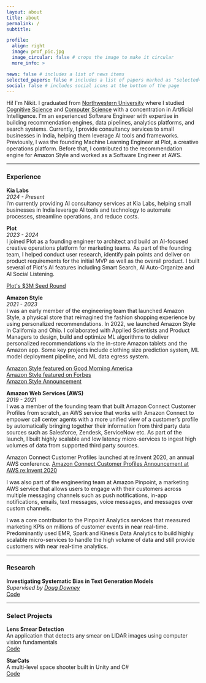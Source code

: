 ```yaml
---
layout: about
title: about
permalink: /
subtitle:

profile:
  align: right
  image: prof_pic.jpg
  image_circular: false # crops the image to make it circular
  more_info: >

news: false # includes a list of news items
selected_papers: false # includes a list of papers marked as "selected={true}"
social: false # includes social icons at the bottom of the page
---
```


Hi! I'm Nikit. I graduated from [Northwestern University](https://www.northwestern.edu/) where I studied [Cognitive Science](https://cogsci.northwestern.edu/) and [Computer Science](https://www.mccormick.northwestern.edu/computer-science/) with a concentration in Artificial Intelligence. I'm an experienced Software Engineer with expertise in building recommendation engines, data pipelines, analytics platforms, and search systems. Currently, I provide consultancy services to small businesses in India, helping them leverage AI tools and frameworks. Previously, I was the founding Machine Learning Engineer at Plot, a creative operations platform. Before that, I contributed to the recommendation engine for Amazon Style and worked as a Software Engineer at AWS.


_________________________________________________________________________________________________________

### Experience  

**Kia Labs**  
*2024 - Present*  
I’m currently providing AI consultancy services at Kia Labs, helping small businesses in India leverage AI tools and technology to automate processes, streamline operations, and reduce costs.

**Plot**  
*2023 - 2024*  
I joined Plot as a founding engineer to architect and build an AI-focused creative operations platform for marketing teams. As part of the founding team, I helped conduct user research, identify pain points and deliver on product requirements for the initial MVP as well as the overall product. I built several of Plot's AI features including Smart Search, AI Auto-Organize and AI Social Listening.

[Plot's $3M Seed Round](https://www.plot.so/blogs/plot-seed-round)

**Amazon Style**  
*2021 - 2023*  
I was an early member of the engineering team that launched Amazon Style, a physical store that reimagined the fashion shopping experience by using personalized recommendations. In 2022, we launched Amazon Style in California and Ohio. I collaborated with Applied Scientists and Product Managers to design, build and optimize ML algorithms to deliver personalized recommendations via the in-store Amazon tablets and the Amazon app. Some key projects include clothing size prediction system, ML model deployment pipeline, and ML data egress system.  

[Amazon Style featured on Good Morning America](https://www.youtube.com/watch?v=gn6MLuA2MmM)  
[Amazon Style featured on Forbes](https://www.forbes.com/sites/shelleykohan/2022/10/24/amazon-style-store-where-tech-meets-fashion/)  
[Amazon Style Announcement](https://www.aboutamazon.com/news/retail/amazon-reimagines-in-store-shopping-with-amazon-style)  

**Amazon Web Services (AWS)**  
*2019 - 2021*  
I was a member of the founding team that built Amazon Connect Customer Profiles from scratch, an AWS service that works with Amazon Connect to empower call center agents with a more unified view of a customer’s profile by automatically bringing together their information from third party data sources such as Salesforce, Zendesk, ServiceNow etc. As part of the launch, I built highly scalable and low latency micro-services to ingest high volumes of data from supported third party sources.

Amazon Connect Customer Profiles launched at re:Invent 2020, an annual AWS conference. 
[Amazon Connect Customer Profiles Announcement at AWS re:Invent 2020](https://aws.amazon.com/blogs/contact-center/amazon-connect-customer-profiles/)  

I was also part of the engineering team at Amazon Pinpoint, a marketing AWS service that allows users to engage with their customers across multiple messaging channels such as push notifications, in-app notifications, emails, text messages, voice messages, and messages over custom channels.  

I was a core contributor to the Pinpoint Analytics services that measured marketing KPIs on millions of customer events in near real-time. Predominantly used EMR, Spark and Kinesis Data Analytics to build highly scalable micro-services to handle the high volume of data and still provide customers with near real-time analytics.

_________________________________________________________________________________________________________

### Research  

**Investigating Systematic Bias in Text Generation Models**  
*Supervised by [Doug Downey](https://users.cs.northwestern.edu/~ddowney/)*  
[Code](https://github.com/nikitbobba/Debate-Argument-Prediction)


_________________________________________________________________________________________________________

### Select Projects  

**Lens Smear Detection**  
An application that detects any smear on LIDAR images using computer vision fundamentals  
[Code](https://github.com/nikitbobba/lens-smear-detection)


**StarCats**  
A multi-level space shooter built in Unity and C#  
[Code](https://github.com/nikitbobba/StarCats)


